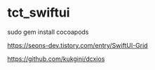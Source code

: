 # tct_swiftui

sudo gem install cocoapods

https://seons-dev.tistory.com/entry/SwiftUI-Grid

https://github.com/kukgini/dcxios
